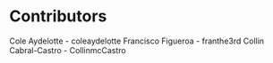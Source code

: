 # Contributors
Cole Aydelotte - coleaydelotte
Francisco Figueroa - franthe3rd
Collin Cabral-Castro - CollinmcCastro
